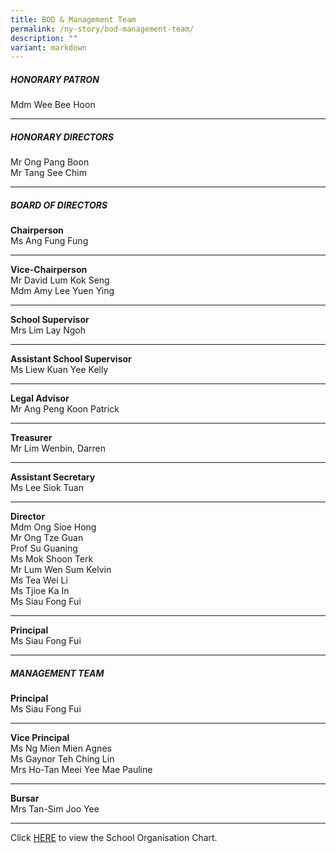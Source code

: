 ```yaml
---
title: BOD & Management Team
permalink: /ny-story/bod-management-team/
description: ""
variant: markdown
---
```

##### HONORARY PATRON

Mdm Wee Bee Hoon

* * *

##### HONORARY DIRECTORS

Mr Ong Pang Boon  
Mr Tang See Chim

* * *

##### BOARD OF DIRECTORS

**Chairperson**  
Ms Ang Fung Fung

* * *

**Vice-Chairperson**  
Mr David Lum Kok Seng  
Mdm Amy Lee Yuen Ying

* * *

**School Supervisor**  
Mrs Lim Lay Ngoh

* * *

**Assistant School Supervisor**  
Ms Liew Kuan Yee Kelly

* * *

**Legal Advisor**  
Mr Ang Peng Koon Patrick

* * *

**Treasurer**  
Mr Lim Wenbin, Darren

* * *

**Assistant Secretary**  
Ms Lee Siok Tuan

* * *

**Director**  
Mdm Ong Sioe Hong  
Mr Ong Tze Guan  
Prof Su Guaning  
Ms Mok Shoon Terk  
Mr Lum Wen Sum Kelvin  
Ms Tea Wei Li  
Ms Tjioe Ka In  
Ms Siau Fong Fui

* * *

**Principal**  
Ms Siau Fong Fui

* * *

##### MANAGEMENT TEAM

**Principal**  
Ms Siau Fong Fui

* * *

**Vice Principal**  
Ms Ng Mien Mien Agnes  
Ms Gaynor Teh Ching Lin<br>
Mrs Ho-Tan Meei Yee Mae Pauline 

* * *

**Bursar**  
Mrs Tan-Sim Joo Yee

* * *

Click <a target="_blank" href="/files/KP_Org_chart2025_01_EL.pdf">HERE</a> to view the School Organisation Chart.